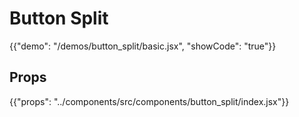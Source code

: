 # Button Split

{{"demo": "/demos/button_split/basic.jsx", "showCode": "true"}}

## Props

{{"props": "../components/src/components/button_split/index.jsx"}}

